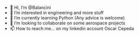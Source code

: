 - 👋 Hi, I’m @Balancini
- 👀 I’m interested in engineering and more stuff
- 🌱 I’m currently learning Python (Any advice is welcome)
- 💞️ I’m looking to collaborate on some aerospace projects 
- 📫 How to reach me... on my linkedin account Oscar Cepeda

<!---
Balancini/Balancini is a ✨ special ✨ repository because its `README.md` (this file) appears on your GitHub profile.
You can click the Preview link to take a look at your changes.
--->
